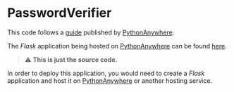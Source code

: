 # PasswordVerifier

This code follows a [guide](https://blog.pythonanywhere.com/169/) published by [PythonAnywhere](https://www.pythonanywhere.com/). 

The <em>Flask</em> application being hosted on [PythonAnywhere](https://www.pythonanywhere.com/) can be found [here](http://rochellew.pythonanywhere.com/).

> :warning: **This is just the source code.**

In order to deploy this application, you would need to create a <em>Flask</em> application and host it on [PythonAnywhere](https://www.pythonanywhere.com/) or another hosting service.
